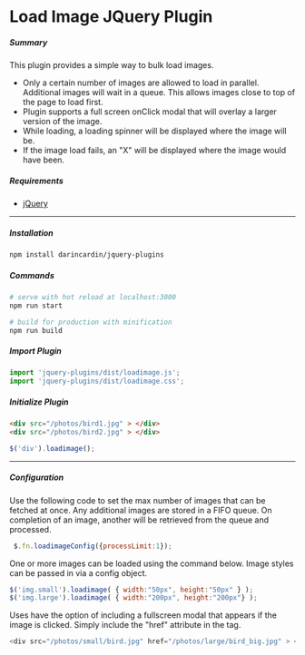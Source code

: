 # Load Image JQuery Plugin

##### Summary
This plugin provides a simple way to bulk load images.

* Only a certain number of images are allowed to load in parallel. Additional images will wait in a queue. This allows images close to top of the page to load first.
* Plugin supports a full screen onClick modal that will overlay a larger version of the image. 
* While loading, a  loading spinner will be displayed where the image will be.
* If the image load fails, an "X" will be displayed where the image would have been.
  

##### Requirements

  + [jQuery](http://jquery.com/)

-----
##### Installation 


```bash
npm install darincardin/jquery-plugins
```

##### Commands

```bash
# serve with hot reload at localhost:3000
npm run start

# build for production with minification
npm run build
```

##### Import Plugin

```javascript
import 'jquery-plugins/dist/loadimage.js';
import 'jquery-plugins/dist/loadimage.css';
```


##### Initialize Plugin

```html
<div src="/photos/bird1.jpg" > </div>
<div src="/photos/bird2.jpg" > </div>	
```

```javascript
$('div').loadimage();
```
-----
##### Configuration


Use the following code to set the max number of images that can be fetched at once. Any additional images are stored in a FIFO queue. 
On completion of an image, another will be retrieved from the queue and processed.

```javascript
 $.fn.loadimageConfig({processLimit:1});  
```


One or more images can be loaded using the command below. Image styles can be passed in via a config object. 

```javascript
$('img.small').loadimage( { width:"50px", height:"50px" } ); 
$('img.large').loadimage( { width:"200px", height:"200px"} ); 
```



Uses have the option of including a fullscreen modal that appears if the image is clicked. Simply include the "href" attribute in the tag.


```javascript
<div src="/photos/small/bird.jpg" href="/photos/large/bird_big.jpg" > </div>
```



